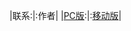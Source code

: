 
|联系:|:作者|
|<a href="tencent://message/?uin=3032441511&Site=http://vps.shuidazhe.com&Menu=yes">PC版</a>:|:<a href="mqqwpa://im/chat?chat_type=wpa&uin=3032441511&version=1&src_type=web&web_src=oicqzone.com">移动版</a>|
